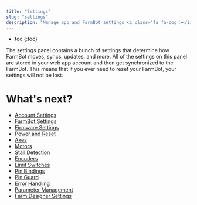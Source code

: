 ```yaml
---
title: "Settings"
slug: "settings"
description: "Manage app and FarmBot settings <i class='fa fa-cog'></i>\n[Open in the app](https://my.farm.bot/app/designer/settings)"
---
```


* toc
{:toc}

The settings panel contains a bunch of settings that determine how FarmBot moves, syncs, updates, and more. All of the settings on this panel are stored in your web app account and then get synchronized to the FarmBot. This means that if you ever need to reset your FarmBot, your settings will not be lost.

# What's next?

 * [Account Settings](settings/account-settings.md)
 * [FarmBot Settings](settings/farmbot-settings.md)
 * [Firmware Settings](settings/firmware-settings.md)
 * [Power and Reset](settings/power-and-reset.md)
 * [Axes](settings/axes.md)
 * [Motors](settings/motors.md)
 * [Stall Detection](settings/stall-detection.md)
 * [Encoders](settings/encoders.md)
 * [Limit Switches](settings/limit-switches.md)
 * [Pin Bindings](settings/pin-bindings.md)
 * [Pin Guard](settings/pin-guard.md)
 * [Error Handling](settings/error-handling.md)
 * [Parameter Management](settings/danger-zone.md)
 * [Farm Designer Settings](settings/farm-designer-settings.md)
